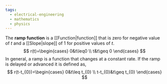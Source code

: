 ```yaml
---
tags:
  - electrical-engineering
  - mathematics
  - physics
---
```

The **ramp function** is a [[Function|function]] that is zero for negative value of $t$ and a [[Slope|slope]] of $1$ for positive values of $t$.
$$
r(t)=\begin{cases}
0&t\leq0 \\
t&t\geq 0
\end{cases}
$$
In general, a ramp is a function that changes at a constant rate. If the ramp is delayed or advanced it is defined as,
$$
r(t-t_{0})=\begin{cases}
0&t\leq t_{0} \\
t-t_{0}&t\geq t_{0}
\end{cases}
$$
